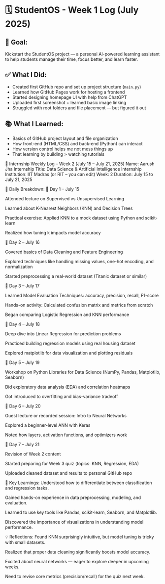 # 🗓️ StudentOS - Week 1 Log (July 2025)
## 🎯 Goal:
Kickstart the StudentOS project — a personal AI-powered learning assistant to help students manage their time, focus better, and learn faster.

## ✅ What I Did:
- Created first GitHub repo and set up project structure (`main.py`)
- Learned how GitHub Pages work for hosting a frontend
- Started designing homepage UI with help from ChatGPT
- Uploaded first screenshot + learned basic image linking
- Struggled with root folders and file placement — but figured it out

## 📚 What I Learned:
- Basics of GitHub project layout and file organization
- How front-end (HTML/CSS) and back-end (Python) can interact
- How version control helps me not mess things up
- That learning by building > watching tutorials

🧠 Internship Weekly Log – Week 2 (July 15 – July 21, 2025)
Name: Aarush Jha
Internship Title: Data Science & Artificial Intelligence Internship
Institution: IIT Madras (or RIT – you can edit)
Week: 2
Duration: July 15 to July 21, 2025

📅 Daily Breakdown:
📌 Day 1 – July 15

Attended lecture on Supervised vs Unsupervised Learning

Learned about K-Nearest Neighbors (KNN) and Decision Trees

Practical exercise: Applied KNN to a mock dataset using Python and scikit-learn

Realized how tuning k impacts model accuracy

📌 Day 2 – July 16

Covered basics of Data Cleaning and Feature Engineering

Explored techniques like handling missing values, one-hot encoding, and normalization

Started preprocessing a real-world dataset (Titanic dataset or similar)

📌 Day 3 – July 17

Learned Model Evaluation Techniques: accuracy, precision, recall, F1-score

Hands-on activity: Calculated confusion matrix and metrics from scratch

Began comparing Logistic Regression and KNN performance

📌 Day 4 – July 18

Deep dive into Linear Regression for prediction problems

Practiced building regression models using real housing dataset

Explored matplotlib for data visualization and plotting residuals

📌 Day 5 – July 19

Workshop on Python Libraries for Data Science (NumPy, Pandas, Matplotlib, Seaborn)

Did exploratory data analysis (EDA) and correlation heatmaps

Got introduced to overfitting and bias-variance tradeoff

📌 Day 6 – July 20

Guest lecture or recorded session: Intro to Neural Networks

Explored a beginner-level ANN with Keras

Noted how layers, activation functions, and optimizers work

📌 Day 7 – July 21

Revision of Week 2 content

Started preparing for Week 3 quiz (topics: KNN, Regression, EDA)

Uploaded cleaned dataset and results to personal GitHub repo

📝 Key Learnings:
Understood how to differentiate between classification and regression tasks.

Gained hands-on experience in data preprocessing, modeling, and evaluation.

Learned to use key tools like Pandas, scikit-learn, Seaborn, and Matplotlib.

Discovered the importance of visualizations in understanding model performance.

💡 Reflections:
Found KNN surprisingly intuitive, but model tuning is tricky with small datasets.

Realized that proper data cleaning significantly boosts model accuracy.

Excited about neural networks — eager to explore deeper in upcoming weeks.

Need to revise core metrics (precision/recall) for the quiz next week.
